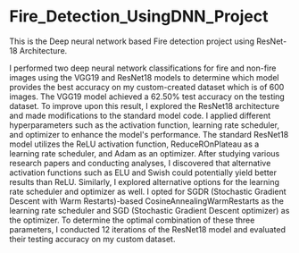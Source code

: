 # Fire_Detection_UsingDNN_Project
This is the Deep neural network based Fire detection project using ResNet-18 Architecture.

I performed two deep neural network classifications for fire and non-fire images using the VGG19 and ResNet18 models to determine which model provides the best accuracy on my custom-created dataset which is of 600 images. The VGG19 model achieved a 62.50% test accuracy on the testing dataset. To improve upon this result, I explored the ResNet18 architecture and made modifications to the standard model code. I applied different hyperparameters such as the activation function, learning rate scheduler, and optimizer to enhance the model's performance.
The standard ResNet18 model utilizes the ReLU activation function, ReduceROnPlateau as a learning rate scheduler, and Adam as an optimizer. After studying various research papers and conducting analyses, I discovered that alternative activation functions such as ELU and Swish could potentially yield better results than ReLU. Similarly, I explored alternative options for the learning rate scheduler and optimizer as well. I opted for SGDR (Stochastic Gradient Descent with Warm Restarts)-based CosineAnnealingWarmRestarts as the learning rate scheduler and SGD (Stochastic Gradient Descent optimizer) as the optimizer.
To determine the optimal combination of these three parameters, I conducted 12 iterations of the ResNet18 model and evaluated their testing accuracy on my custom dataset.
